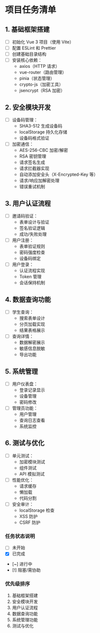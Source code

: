 # 项目任务清单

## 1. 基础框架搭建

- [ ] 初始化 Vue 3 项目（使用 Vite）
- [ ] 配置 ESLint 和 Prettier
- [ ] 创建基础目录结构
- [ ] 安装核心依赖：
  - axios（HTTP 请求）
  - vue-router（路由管理）
  - pinia（状态管理）
  - crypto-js（加密工具）
  - jsencrypt（RSA 加密）

## 2. 安全模块开发

- [ ] 设备码管理：
  - SHA3-512 生成设备码
  - localStorage 持久化存储
  - 设备码格式验证
- [ ] 加密通信：
  - AES-256-CBC 加密/解密
  - RSA 密钥管理
  - 请求签名生成
  - 请求拦截器实现
  - 自动添加安全头（X-Encrypted-Key 等）
  - 请求/响应加解密处理
  - 错误重试机制

## 3. 用户认证流程

- [ ] 邀请码验证：
  - 表单设计与验证
  - 签名验证逻辑
  - 成功/失败处理
- [ ] 用户注册：
  - 表单验证规则
  - 密码强度检查
  - 设备码绑定
- [ ] 用户登录：
  - 认证流程实现
  - Token 管理
  - 会话保持机制

## 4. 数据查询功能

- [ ] 学生查询：
  - 搜索表单设计
  - 分页加载实现
  - 结果表格展示
- [ ] 查询详情：
  - 数据解密展示
  - 敏感信息脱敏
  - 导出功能

## 5. 系统管理

- [ ] 用户仪表盘：
  - 登录记录显示
  - 设备管理
  - 密码修改
- [ ] 管理员功能：
  - 用户管理
  - 查询日志查看
  - 系统监控

## 6. 测试与优化

- [ ] 单元测试：
  - 加密模块测试
  - 组件测试
  - API 模拟测试
- [ ] 性能优化：
  - 请求缓存
  - 懒加载
  - 代码分割
- [ ] 安全审计：
  - localStorage 检查
  - XSS 防护
  - CSRF 防护

### 任务状态说明

- [ ] 未开始
- [x] 已完成
- [~] 进行中
- [!] 阻塞/需协助

### 优先级排序

1. 基础框架搭建
2. 安全模块开发
3. 用户认证流程
4. 数据查询功能
5. 系统管理功能
6. 测试与优化
